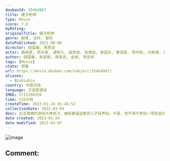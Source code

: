 ```yaml
---
doubanId: 35464967
title: 硬汉枪神
type: Movie
score: 7.0
myRating: 
originalTitle: 硬汉枪神
genre: 剧情, 动作, 冒险
datePublished: 2021-08-06
director: 胡国瀚, 周思尧
actor: 薛闻君, 李庆誉, 谭晓凡, 曲羿成, 张璐瑶, 柴园乐, 曹语南, 周中和, 闫紫境, 孤存
author: 胡国瀚, 朱若萌, 周思尧, 史册, 李宏晖
tags: [Movie]
state: 想看
url: https://movie.douban.com/subject/35464967/
aliases:
  - Biubiubiu
country: 中国大陆
language: 汉语普通话
IMDb: tt15198350
time: 116分钟
createTime: 2023-01-24 01:44:52
collectionDate: 2022-03-04
desc: 生活落魄的游戏大神肖汉，被前妻逼迫放弃儿子抚养权。于是，他不得不参加一场奖金500万的吃鸡比赛，买下学区房争取儿子抚养权。他恳求在卖烤串的昔日战友加入，并组建了一支临时战队，一路横冲直撞进入决赛。不料...
date created: 2023-01-24
date modified: 2023-03-07
---
```


![image](p2673396594.jpg)

Comment:
---
